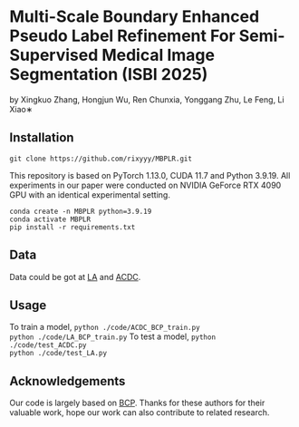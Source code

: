 # Multi-Scale Boundary Enhanced Pseudo Label Refinement For Semi-Supervised Medical Image Segmentation (ISBI 2025)
by Xingkuo Zhang, Hongjun Wu, Ren Chunxia, Yonggang Zhu, Le Feng, Li Xiao∗
## Installation
`git clone https://github.com/rixyyy/MBPLR.git`  
  
This repository is based on PyTorch 1.13.0, CUDA 11.7 and Python 3.9.19. All experiments in our paper were conducted on NVIDIA GeForce RTX 4090 GPU with an identical experimental setting. 
  
```conda create -n MBPLR python=3.9.19```  
`conda activate MBPLR`  
`pip install -r requirements.txt`

## Data
Data could be got at [LA](https://github.com/yulequan/UA-MT/tree/master/data) and [ACDC](https://github.com/HiLab-git/SSL4MIS/tree/master/data/ACDC).

## Usage
To train a model,
`python ./code/ACDC_BCP_train.py`   
`python ./code/LA_BCP_train.py`
To test a model,
`python ./code/test_ACDC.py`    
`python ./code/test_LA.py`  
## Acknowledgements
Our code is largely based on [BCP](https://github.com/DeepMed-Lab-ECNU/BCP). Thanks for these authors for their valuable work, hope our work can also contribute to related research.
